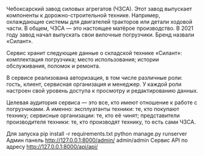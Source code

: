 Чебоксарский завод силовых агрегатов (ЧЗСА). Этот завод выпускает компоненты к дорожно-строительной технике. Например, охлаждающие системы для двигателей тракторов или детали ходовой части. 
В общем, ЧЗСА — это настоящее матёрое производство.
В 2021 году завод начал выпускать свои вилочные погрузчики. Бренд назвали «Силант».

Сервис хранит следующие данные о складской технике «Силант»:
комплектация погрузчика;
место использования;
истории обслуживания, поломок и ремонта.

В сервисе реализована авторизация, в том числе различные роли: гость, клиент, сервисная организация и менеджер. У каждой роли настроен свой уровень доступа к просмотру и редактированию данных.

Целевая аудитория сервиса — это все, кто имеют отношение к работе с погрузчиками. А именно:
эксплуатанты техники: те, кто покупают технику;
сервисные организации: те, кто её чинят;
представители производителя техники: те, кто производят технику, то есть сами ЧЗСА.

Для запуска
pip install -r requirements.txt
python manage.py runserver
Aдмин панель http://127.0.0.1:8000/admin/
  admin/admin
Сервис API по адресу http://127.0.0.1:8000/api/api/
